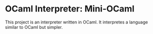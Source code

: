 # OCaml Interpreter: Mini-OCaml
This project is an interpreter written in OCaml. 
It interpretes a language similar to OCaml but simpler.

